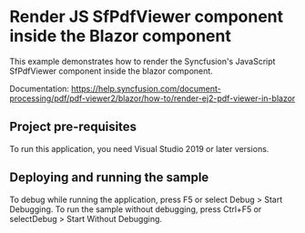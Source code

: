 # Render JS SfPdfViewer component inside the Blazor component
This example demonstrates how to render the Syncfusion's JavaScript SfPdfViewer component inside the blazor component.

Documentation: https://help.syncfusion.com/document-processing/pdf/pdf-viewer2/blazor/how-to/render-ej2-pdf-viewer-in-blazor

## Project pre-requisites
To run this application, you need Visual Studio 2019 or later versions.

## Deploying and running the sample
To debug while running the application, press F5 or select Debug > Start Debugging. To run the sample without debugging, press Ctrl+F5 or selectDebug > Start Without Debugging.